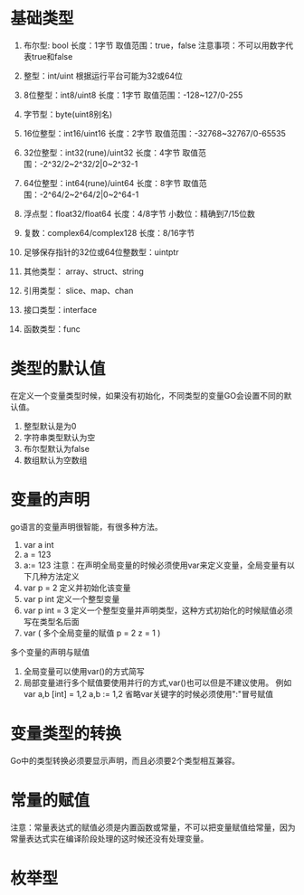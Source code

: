 基础类型
=
1. 布尔型: bool
长度：1字节
取值范围：true，false
注意事项：不可以用数字代表true和false

2. 整型：int/uint
根据运行平台可能为32或64位

3. 8位整型：int8/uint8
长度：1字节
取值范围：-128~127/0-255

4. 字节型：byte(uint8别名)

5. 16位整型：int16/uint16
长度：2字节
取值范围：-32768~32767/0-65535

6. 32位整型：int32(rune)/uint32
长度：4字节
取值范围：-2^32/2~2^32/2|0~2^32-1

7. 64位整型：int64(rune)/uint64
长度：8字节
取值范围：-2^64/2~2^64/2|0~2^64-1

8. 浮点型：float32/float64
长度：4/8字节
小数位：精确到7/15位数

9. 复数：complex64/complex128
长度：8/16字节

10. 足够保存指针的32位或64位整数型：uintptr

11. 其他类型：
	array、struct、string

12. 引用类型：
	slice、map、chan

13. 接口类型：interface

14. 函数类型：func

类型的默认值
=
在定义一个变量类型时候，如果没有初始化，不同类型的变量GO会设置不同的默认值。
1. 整型默认是为0
2. 字符串类型默认为空
3. 布尔型默认为false
4. 数组默认为空数组

变量的声明
=
go语言的变量声明很智能，有很多种方法。
1. var a int 
2. a = 123
3. a:= 123
注意：在声明全局变量的时候必须使用var来定义变量，全局变量有以下几种方法定义
1. var p = 2		定义并初始化该变量
2. var p int		定义一个整型变量
3. var p int = 3	定义一个整型变量并声明类型，这种方式初始化的时候赋值必须写在类型名后面
4. var (			多个全局变量的赋值
		p = 2
		z = 1
	   )

多个变量的声明与赋值
1. 全局变量可以使用var()的方式简写
2. 局部变量进行多个赋值要使用并行的方式,var()也可以但是不建议使用。
例如
var a,b [int] = 1,2
a,b := 1,2 省略var关键字的时候必须使用":"冒号赋值

变量类型的转换
=
Go中的类型转换必须要显示声明，而且必须要2个类型相互兼容。

常量的赋值
=
注意：常量表达式的赋值必须是内置函数或常量，不可以把变量赋值给常量，因为常量表达式实在编译阶段处理的这时候还没有处理变量。

枚举型
=

